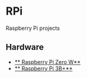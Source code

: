 # RPi
Raspberry Pi projects

## Hardware

* [** Raspberry Pi Zero W**](https://github.com/griemide/RPiZW/blob/main/README.md)
* [** Raspberry Pi 3B+**](https://github.com/griemide/RPi3B/blob/main/README.md)


